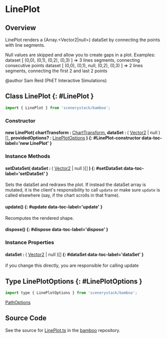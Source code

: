 # LinePlot

## Overview

LinePlot renders a {Array.&lt;Vector2|null&gt;} dataSet by connecting the points with line segments.

Null values are skipped and allow you to create gaps in a plot. Examples:
dataset [ (0,0), (0,1), (0,2), (0,3) ] =&gt; 3 lines segments, connecting consecutive points
dataset [ (0,0), (0,1), null, (0,2), (0,3) ] =&gt; 2 lines segments, connecting the first 2 and last 2 points

@author Sam Reid (PhET Interactive Simulations)

## Class LinePlot {: #LinePlot }


```js
import { LinePlot } from 'scenerystack/bamboo';
```
### Constructor

#### new LinePlot( chartTransform : <span style="font-weight: 400;">[ChartTransform](../bamboo/ChartTransform.md)</span>, dataSet : <span style="font-weight: 400;">( [Vector2](../dot/Vector2.md) | <span style="color: hsla(calc(var(--md-hue) + 180deg),80%,40%,1);">null</span> )[]</span>, providedOptions? : <span style="font-weight: 400;">[LinePlotOptions](../bamboo/LinePlot.md#LinePlotOptions)</span> ) {: #LinePlot-constructor data-toc-label='new LinePlot' }

### Instance Methods

#### setDataSet( dataSet : <span style="font-weight: 400;">( [Vector2](../dot/Vector2.md) | <span style="color: hsla(calc(var(--md-hue) + 180deg),80%,40%,1);">null</span> )[]</span> ) {: #setDataSet data-toc-label='setDataSet' }

Sets the dataSet and redraws the plot. If instead the dataSet array is mutated, it is the client's responsibility
to call `update` or make sure `update` is called elsewhere (say, if the chart scrolls in that frame).

#### update() {: #update data-toc-label='update' }

Recomputes the rendered shape.

#### dispose() {: #dispose data-toc-label='dispose' }

### Instance Properties

#### dataSet : <span style="font-weight: 400;">( [Vector2](../dot/Vector2.md) | <span style="color: hsla(calc(var(--md-hue) + 180deg),80%,40%,1);">null</span> )[]</span> {: #dataSet data-toc-label='dataSet' }

if you change this directly, you are responsible for calling update



## Type LinePlotOptions {: #LinePlotOptions }


```js
import type { LinePlotOptions } from 'scenerystack/bamboo';
```


[PathOptions](../scenery/Path.md#PathOptions)



## Source Code

See the source for [LinePlot.ts](https://github.com/phetsims/bamboo/blob/main/js/LinePlot.ts) in the [bamboo](https://github.com/phetsims/bamboo) repository.
